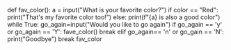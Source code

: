

def fav_color():
	a = input("What is your favorite color?")
	if color == "Red":
		print("That's my favorite color too!")
	else:
		print(f"{a} is also a good color")
	while True:
		go_again=input("Would you like to go again")
		if go_again == 'y' or go_again == 'Y':
			fave_color()
			break
		elif go_again== 'n' or go_gain == 'N':
			print("Goodbye")
			break
fav_color

